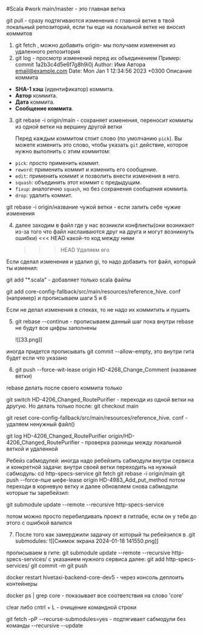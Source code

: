 #Scala 
#work 
main/master - это главная ветка

git pull - сразу подтягиваются изменения с главной ветке в твой локальный репозиторий, если ты еще на локальной ветке не вносил коммитов


1. git fetch , можно добавить origin- мы получаем изменения из удаленного репозитория
2. git log - просмотр изменений перед их объединением
 Пример:
 commit 1a2b3c4d5e6f7g8h9i0j
Author: Имя Автора <email@example.com>
Date:   Mon Jan 1 12:34:56 2023 +0300
Описание коммита

- **SHA-1 хэш** (идентификатор) коммита.
- **Автор** коммита.
- **Дата** коммита.
- **Сообщение коммита**.

3. git rebase -i origin/main - сохраняет изменения, переносит коммиты из одной ветки на вершину другой ветки

	Перед каждым коммитом стоит слово (по умолчанию `pick`). Вы можете изменить это слово, чтобы указать `git` действие, которое нужно выполнить с этим коммитом:

- `pick`: просто применить коммит.
- `reword`: применить коммит и изменить его сообщение.
- `edit`: применить коммит и позволить внести изменения в него.
- `squash`: объединить этот коммит с предыдущим.
- `fixup`: аналогично `squash`, но без сохранения сообщения коммита.
- `drop`: удалить коммит.

 git rebase -i origin/название чужой ветки - если залить себе чужие изменения

4.  далее заходим в файл где у нас возникли конфликты(они возникают из-за того что файл наслаиваются друг на друга и могут возникнуть ошибки)
		<<< HEAD
			какой-то код между ними 
	   >>>HEAD
	Удаляем его 

Если сделал изменения и удалил gi, то 
надо добавить тот файл, который ты изменил:

git add "*.scala" - добавляет только scala файлы

git add  core-config-fallback/src/main/resources/reference_hive.
conf (например)
и прописываем шаги 5 и 6

Если не делал изменения в спеках, то не надо их коммитить и пушить

5. git rebase --continue - 
 прописываем данный шаг пока внутри rebase не будут все цифры заполнены
	
	![[33.png]]

иногда придется прописывать git commit --allow-empty, это внутри гита будет если что указано

6. git push --force-wit-lease origin HD-4268_Change_Comment (название ветки)



rebase делать после своего коммита только

git switch HD-4206_Changed_RoutePurifier - переходи из одной ветки на другую. Но делать только после:
git checkout main

git reset core-config-fallback/src/main/resources/reference_hive.
conf - удаляем ненужный файл()

git log HD-4206_Changed_RoutePurifier  origin/HD-4206_Changed_RoutePurifier - проверка разницы между локальной веткой и удаленной


Ребейз сабмодулей:
иногда надо ребейзить сабмодули внутри сервиса и конкретной задачи:
внутри своей ветки переходить на нужный сабмодуль:
cd http-specs-service
git fetch
git rebase -i origin/main
git push --force-пше ыефе-lease origin HD-4983_Add_put_method
потом переходи в корневую ветку и далее обновляем снова сабмодули которые ты заребейзил:

git submodule update --remote --recursive http-specs-service

потом можно просто перебилдивать проект в гитлабе, если он у тебя до этого с ошибкой валился


7. После того как замерджили задачку от который ты ребейзился в .git submodules:
   ![[Снимок экрана 2024-01-18 141550.png]]

прописываем в гите:
 git submodule update --remote --recursive http-specs-services/ с указанием нужного сервиса
далее:
 git add http-specs-services/
git commit -m
git push

docker restart hivetaxi-backend-core-dev5 - через консоль деплоить контейнеры

docker ps | grep core - показывает все соответствия на слово 'core'


clear либо cntrl + L - очищение командной строки

git fetch -pP --recurse-submodules=yes - подтягивает сабмодули без команды --recursive --update 



